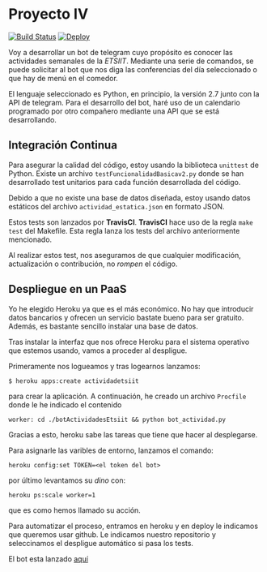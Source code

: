 # Proyecto IV
[![Build Status](https://travis-ci.org/Maverick94/IV_Proyecto.svg?branch=master)](https://travis-ci.org/Maverick94/IV_Proyecto)
 [![Deploy](https://www.herokucdn.com/deploy/button.svg)](https://heroku.com/deploy)


Voy a desarrollar un bot de telegram cuyo propósito es conocer las actividades semanales de la *ETSIIT*.
Mediante una serie de comandos, se puede solicitar al bot que nos diga las conferencias del día seleccionado
o que hay de menú en el comedor.

El lenguaje seleccionado es Python, en principio, la versión 2.7 junto con la API de telegram. Para el desarrollo del bot, haré uso de un calendario programado por otro compañero mediante una API que se está desarrollando.

## Integración Continua

Para asegurar la calidad del código, estoy usando la biblioteca `unittest` de Python. Existe un archivo `testFuncionalidadBasicav2.py` donde se han desarrollado test unitarios para cada función desarrollada del código.

Debido a que no existe una base de datos diseñada, estoy usando datos estáticos del archivo `actividad_estatica.json` en formato JSON.

Estos tests son lanzados por **TravisCI**. **TravisCI** hace uso de la regla `make test` del Makefile. Esta regla lanza los tests del archivo anteriormente mencionado.

Al realizar estos test, nos aseguramos de que cualquier modificación, actualización o contribución, no *rompen* el código.

## Despliegue en un PaaS

Yo he elegido Heroku ya que es el más económico. No hay que introducir datos bancarios y ofrecen un servicio bastate bueno para ser gratuito. Además, es bastante sencillo instalar una base de datos.

Tras instalar la interfaz que nos ofrece Heroku para el sistema operativo que estemos usando, vamos a proceder
al despligue.

Primeramente nos logueamos y tras logearnos lanzamos:

```shell
$ heroku apps:create actividadetsiit
```

para crear la aplicación. A continuación, he creado un archivo `Procfile` donde le he indicado el contenido
```
worker: cd ./botActividadesEtsiit && python bot_actividad.py
```

Gracias a esto, heroku sabe las tareas que tiene que hacer al desplegarse.



Para asignarle las varibles de entorno, lanzamos el comando:
```shell
heroku config:set TOKEN=<el token del bot>
```

por último levantamos su *dino* con:

```shell
heroku ps:scale worker=1
```

que es como hemos llamado su acción.

Para automatizar el proceso, entramos en heroku y en deploy le indicamos que queremos usar github. Le indicamos nuestro repositorio y seleccinamos el despligue automático si pasa los tests.


El bot esta lanzado [aquí](https://telegram.me/ActEtsiibot)
